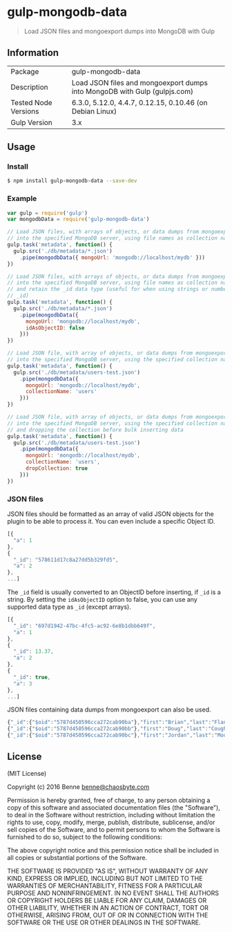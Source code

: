 # gulp-mongodb-data

> Load JSON files and mongoexport dumps into MongoDB with Gulp

## Information

<table>
<tr>
<td>Package</td><td>gulp-mongodb-data</td>
</tr>
<tr>
<td>Description</td>
<td>Load JSON files and mongoexport dumps into MongoDB with Gulp (gulpjs.com)</td>
</tr>
<tr>
<td>Tested Node Versions</td>
<td>6.3.0, 5.12.0, 4.4.7, 0.12.15, 0.10.46 (on Debian Linux)</td>
</tr>
<tr>
<td>Gulp Version</td>
<td>3.x</td>
</tr>
</table>

## Usage

### Install

```bash
$ npm install gulp-mongodb-data --save-dev
```

### Example

```js
var gulp = require('gulp')
var mongodbData = require('gulp-mongodb-data')

// Load JSON files, with arrays of objects, or data dumps from mongoexport,
// into the specified MongoDB server, using file names as collection names
gulp.task('metadata', function() {
  gulp.src('./db/metadata/*.json')
    .pipe(mongodbData({ mongoUrl: 'mongodb://localhost/mydb' }))
})

// Load JSON files, with arrays of objects, or data dumps from mongoexport,
// into the specified MongoDB server, using file names as collection names,
// and retain the _id data type (useful for when using strings or numbers as
// _id)
gulp.task('metadata', function() {
  gulp.src('./db/metadata/*.json')
    .pipe(mongodbData({
      mongoUrl: 'mongodb://localhost/mydb',
      idAsObjectID: false
    }))
})

// Load JSON file, with array of objects, or data dumps from mongoexport,
// into the specified MongoDB server, using the specified collection name
gulp.task('metadata', function() {
  gulp.src('./db/metadata/users-test.json')
    .pipe(mongodbData({
      mongoUrl: 'mongodb://localhost/mydb',
      collectionName: 'users'
    }))
})

// Load JSON file, with array of objects, or data dumps from mongoexport,
// into the specified MongoDB server, using the specified collection name,
// and dropping the collection before bulk inserting data
gulp.task('metadata', function() {
  gulp.src('./db/metadata/users-test.json')
    .pipe(mongodbData({
      mongoUrl: 'mongodb://localhost/mydb',
      collectionName: 'users',
      dropCollection: true
    }))
})
```

### JSON files

JSON files should be formatted as an array of valid JSON objects for the plugin
to be able to process it. You can even include a specific Object ID.

```js
[{
  "a": 1
},
{
  "_id": "578611d17c8a27dd5b329fd5",
  "a": 2
},
...]
```

The ```_id``` field is usually converted to an ObjectID before inserting,
if ```_id``` is a string. By setting the ```idAsObjectID``` option to false,
you can use any supported data type as ```_id``` (except arrays).

```js
[{
  "_id": "697d1942-47bc-4fc5-ac92-6e8b1dbb649f",
  "a": 1
},
{
  "_id": 13.37,
  "a": 2
},
{
  "_id": true,
  "a": 3
},
...]
```

JSON files containing data dumps from mongoexport can also be used.

```js
{"_id":{"$oid":"5787d450596cca272cab90ba"},"first":"Brian","last":"Flanagan","birthdate":{"$date":"1962-07-03T00:00:00.000Z"},"appearance":1,"male":true}
{"_id":{"$oid":"5787d450596cca272cab90bb"},"first":"Doug","last":"Coughlin","birthdate":{"$date":"1947-06-23T00:00:00.000Z"},"appearance":2,"male":true}
{"_id":{"$oid":"5787d450596cca272cab90bc"},"first":"Jordan","last":"Mooney","birthdate":{"$date":"1963-10-06T00:00:00.000Z"},"appearance":3,"male":false}
```

## License

(MIT License)

Copyright (c) 2016 Benne <benne@chaosbyte.com>

Permission is hereby granted, free of charge, to any person obtaining a copy
of this software and associated documentation files (the "Software"), to deal
in the Software without restriction, including without limitation the rights
to use, copy, modify, merge, publish, distribute, sublicense, and/or sell
copies of the Software, and to permit persons to whom the Software is
furnished to do so, subject to the following conditions:

The above copyright notice and this permission notice shall be included in
all copies or substantial portions of the Software.

THE SOFTWARE IS PROVIDED "AS IS", WITHOUT WARRANTY OF ANY KIND, EXPRESS OR
IMPLIED, INCLUDING BUT NOT LIMITED TO THE WARRANTIES OF MERCHANTABILITY,
FITNESS FOR A PARTICULAR PURPOSE AND NONINFRINGEMENT. IN NO EVENT SHALL THE
AUTHORS OR COPYRIGHT HOLDERS BE LIABLE FOR ANY CLAIM, DAMAGES OR OTHER
LIABILITY, WHETHER IN AN ACTION OF CONTRACT, TORT OR OTHERWISE, ARISING FROM,
OUT OF OR IN CONNECTION WITH THE SOFTWARE OR THE USE OR OTHER DEALINGS IN
THE SOFTWARE.
